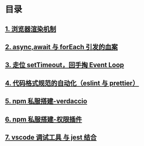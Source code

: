 # 目录

## [1. 浏览器渲染机制](./browserPerformance.md)

## [2. async,await 与 forEach 引发的血案](./asyncForEach.md)

## [3. 走位 setTimeout，回手掏 Event Loop](./setTimeout.md)

## [4. 代码格式规范的自动化（eslint 与 prettier）](./eslintPrettier.md)

## [5. npm 私服搭建-verdaccio](./verdaccio.md)

## [6. npm 私服搭建-权限插件](./verdaccioPlugin.md)

## [7. vscode 调试工具 与 jest 结合](./vscodeDebugger.md)
